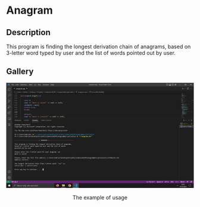 # Anagram

## Description

This program is finding the longest derivation chain of anagrams, based on 3-letter word typed by user and the list of words pointed out by user.

## Gallery

 <p align = "center"> <img src = "example.png" width="576"</p>
 <p align = "center"> The example of usage </p>
